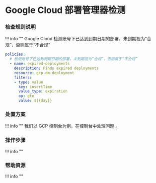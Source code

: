 # Google Cloud 部署管理器检测

### 检查规则说明
!!! info ""
    Google Cloud 检测账号下已达到到期日期的部署，未到期视为“合规”，否则属于“不合规”
    
  ```YAML
  policies:
    # 检测账号下已达到到期日期的部署，未到期视为“合规”，否则属于“不合规”
    - name: expired-deployments
      description: Finds expired deployments
      resource: gcp.dm-deployment
      filters:
      - type: value
        key: insertTime
        value_type: expiration
        op: gte
        value: ${{day}}
  ```

    
### 处置方案
!!! info ""
    我们以 GCP 控制台为例，在控制台中处理问题 。


### 操作步骤
!!! info ""




### 帮助资源
!!! info ""
    